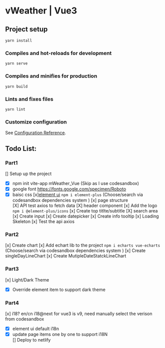 # vWeather | Vue3

## Project setup

```
yarn install
```

### Compiles and hot-reloads for development

```
yarn serve
```

### Compiles and minifies for production

```
yarn build
```

### Lints and fixes files

```
yarn lint
```

### Customize configuration

See [Configuration Reference](https://cli.vuejs.org/config/).

## Todo List:

### Part1

[] Setup up the project  
 -[x] npm init vite-app mWeather_Vue (Skip as I use codesandbox)  
 -[x] google font https://fonts.google.com/specimen/Roboto  
 -[x] baisc css
[x][element ui](https://element-plus.org/) `npm i element-plus` (Choose/search via codesandbox dependencies system )
[x] page structure  
[X] API test axios to fetch data
[X] header component
[x] Add the logo `npm i @element-plus/icons`
[x] Create top titlte/subtitle
[X] search area
[x] Create input
[x] Create datepicker
[x] Create info tooltip
[x] Loading Skeleton
[x] Test the api axios

### Part2

[x] Create chart
[x] Add echart lib to the project
`npm i echarts vue-echarts` (Choose/search via codesandbox dependencies system )
[x] Create singleDayLineChart
[x] Create MutipleDateStatckLineChart

### Part3

[x] Light/Dark Theme  
 -[x] Override element item to support dark theme

### Part4

[x] i18? en/cn i18@next for vue3 is v9, need manually select the verison from codesandbox  
 -[x] element ui default i18n  
 -[x] update page items one by one to support i18N  
[] Deploy to netlify
